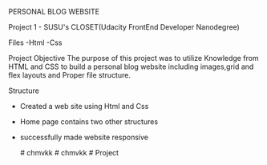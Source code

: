 PERSONAL BLOG WEBSITE 

Project 1 - SUSU's CLOSET(Udacity FrontEnd Developer Nanodegree)

Files
-Html
-Css

Project Objective
The purpose of this project was to utilize Knowledge from HTML and CSS to build a personal blog website including images,grid and flex layouts and Proper file structure.

Structure
- Created a web site using Html and Css
- Home page contains two other structures
- successfully made website responsive


  #   c h m v k k  
 #   c h m v k k  
 #   P r o j e c t  
 